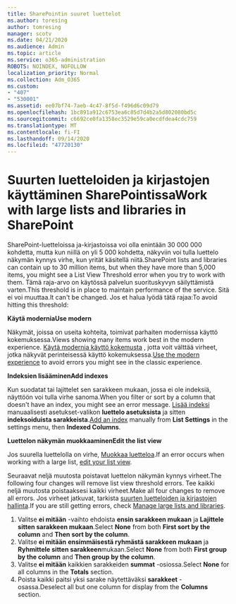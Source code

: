 ```yaml
---
title: SharePointin suuret luettelot
ms.author: toresing
author: tomresing
manager: scotv
ms.date: 04/21/2020
ms.audience: Admin
ms.topic: article
ms.service: o365-administration
ROBOTS: NOINDEX, NOFOLLOW
localization_priority: Normal
ms.collection: Adm_O365
ms.custom:
- "407"
- "530001"
ms.assetid: ee07bf74-7aeb-4c47-8f5d-f496d6c09d79
ms.openlocfilehash: 1bc891a912c6753ea6c85d7d4b2a5d802080bd5c
ms.sourcegitcommit: c6692ce0fa1358ec3529e59ca0ecdfdea4cdc759
ms.translationtype: MT
ms.contentlocale: fi-FI
ms.lasthandoff: 09/14/2020
ms.locfileid: "47720130"
---
```

# <a name="work-with-large-lists-and-libraries-in-sharepoint"></a><span data-ttu-id="e8ec1-102">Suurten luetteloiden ja kirjastojen käyttäminen SharePointissa</span><span class="sxs-lookup"><span data-stu-id="e8ec1-102">Work with large lists and libraries in SharePoint</span></span>

<span data-ttu-id="e8ec1-103">SharePoint-luetteloissa ja-kirjastoissa voi olla enintään 30 000 000 kohdetta, mutta kun niillä on yli 5 000 kohdetta, näkyviin voi tulla luettelo näkymän kynnys virhe, kun yrität käsitellä niitä.</span><span class="sxs-lookup"><span data-stu-id="e8ec1-103">SharePoint lists and libraries can contain up to 30 million items, but when they have more than 5,000 items, you might see a List View Threshold error when you try to work with them.</span></span> <span data-ttu-id="e8ec1-104">Tämä raja-arvo on käytössä palvelun suorituskyvyn säilyttämistä varten.</span><span class="sxs-lookup"><span data-stu-id="e8ec1-104">This threshold is in place to maintain performance of the service.</span></span> <span data-ttu-id="e8ec1-105">Sitä ei voi muuttaa.</span><span class="sxs-lookup"><span data-stu-id="e8ec1-105">It can't be changed.</span></span> <span data-ttu-id="e8ec1-106">Jos et halua lyödä tätä rajaa:</span><span class="sxs-lookup"><span data-stu-id="e8ec1-106">To avoid hitting this threshold:</span></span>

<span data-ttu-id="e8ec1-107">**Käytä modernia**</span><span class="sxs-lookup"><span data-stu-id="e8ec1-107">**Use modern**</span></span>

<span data-ttu-id="e8ec1-108">Näkymät, joissa on useita kohteita, toimivat parhaiten modernissa käyttö kokemuksessa.</span><span class="sxs-lookup"><span data-stu-id="e8ec1-108">Views showing many items work best in the modern experience.</span></span> <span data-ttu-id="e8ec1-109">[Käytä modernia käyttö kokemusta](https://support.office.com/article/66dac24b-4177-4775-bf50-3d267318caa9) , jotta voit välttää virheet, jotka näkyvät perinteisessä käyttö kokemuksessa.</span><span class="sxs-lookup"><span data-stu-id="e8ec1-109">[Use the modern experience](https://support.office.com/article/66dac24b-4177-4775-bf50-3d267318caa9) to avoid errors you might see in the classic experience.</span></span>

<span data-ttu-id="e8ec1-110">**Indeksien lisääminen**</span><span class="sxs-lookup"><span data-stu-id="e8ec1-110">**Add indexes**</span></span>

<span data-ttu-id="e8ec1-111">Kun suodatat tai lajittelet sen sarakkeen mukaan, jossa ei ole indeksiä, näyttöön voi tulla virhe sanoma.</span><span class="sxs-lookup"><span data-stu-id="e8ec1-111">When you filter or sort by a column that doesn't have an index, you might see an error message.</span></span> <span data-ttu-id="e8ec1-112">[Lisää indeksi](https://support.office.com/article/f3f00554-b7dc-44d1-a2ed-d477eac463b0) manuaalisesti asetukset-valikon **luettelo asetuksista** ja sitten **indeksoiduista sarakkeista**.</span><span class="sxs-lookup"><span data-stu-id="e8ec1-112">[Add an index](https://support.office.com/article/f3f00554-b7dc-44d1-a2ed-d477eac463b0) manually from **List Settings** in the settings menu, then **Indexed Columns**.</span></span>

<span data-ttu-id="e8ec1-113">**Luettelon näkymän muokkaaminen**</span><span class="sxs-lookup"><span data-stu-id="e8ec1-113">**Edit the list view**</span></span>

<span data-ttu-id="e8ec1-114">Jos suurella luettelolla on virhe, [Muokkaa luetteloa](https://support.office.com/article/15916903-e79a-423f-b4e2-02d37e1ff372).</span><span class="sxs-lookup"><span data-stu-id="e8ec1-114">If an error occurs when working with a large list, [edit your list view](https://support.office.com/article/15916903-e79a-423f-b4e2-02d37e1ff372).</span></span>

<span data-ttu-id="e8ec1-115">Seuraavat neljä muutosta poistavat luettelon näkymän kynnys virheet.</span><span class="sxs-lookup"><span data-stu-id="e8ec1-115">The following four changes will remove list view threshold errors.</span></span> <span data-ttu-id="e8ec1-116">Tee kaikki neljä muutosta poistaaksesi kaikki virheet.</span><span class="sxs-lookup"><span data-stu-id="e8ec1-116">Make all four changes to remove all errors.</span></span> <span data-ttu-id="e8ec1-117">Jos virheet jatkuvat, tarkista [suurten luetteloiden ja kirjastojen hallinta](https://support.office.com/article/B8588DAE-9387-48C2-9248-C24122F07C59).</span><span class="sxs-lookup"><span data-stu-id="e8ec1-117">If you are still getting errors, check [Manage large lists and libraries](https://support.office.com/article/B8588DAE-9387-48C2-9248-C24122F07C59).</span></span>

1. <span data-ttu-id="e8ec1-118">Valitse **ei mitään** -vaihto ehdoista **ensin sarakkeen mukaan** ja **Lajittele sitten sarakkeen mukaan**.</span><span class="sxs-lookup"><span data-stu-id="e8ec1-118">Select **None** from both **First sort by the column** and **Then sort by the column**.</span></span>
2. <span data-ttu-id="e8ec1-119">Valitse **ei mitään** **ensimmäisestä ryhmästä sarakkeen mukaan** ja **Ryhmittele sitten sarakkeen**mukaan.</span><span class="sxs-lookup"><span data-stu-id="e8ec1-119">Select **None** from both **First group by the column** and **Then group by the column**.</span></span>
3. <span data-ttu-id="e8ec1-120">Valitse **ei mitään** kaikkien sarakkeiden **summat** -osiossa.</span><span class="sxs-lookup"><span data-stu-id="e8ec1-120">Select **None** for all columns in the **Totals** section.</span></span>
4. <span data-ttu-id="e8ec1-121">Poista kaikki paitsi yksi sarake näytettäväksi **sarakkeet** -osassa.</span><span class="sxs-lookup"><span data-stu-id="e8ec1-121">Deselect all but one column for display from the **Columns** section.</span></span>

